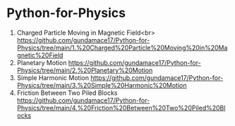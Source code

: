 # Python-for-Physics

1. Charged Particle Moving in Magnetic Field<br\>
https://github.com/gundamace17/Python-for-Physics/tree/main/1.%20Charged%20Particle%20Moving%20in%20Magnetic%20Field
2. Planetary Motion
https://github.com/gundamace17/Python-for-Physics/tree/main/2.%20Planetary%20Motion
3. Simple Harmonic Motion
https://github.com/gundamace17/Python-for-Physics/tree/main/3.%20Simple%20Harmonic%20Motion
4. Friction Between Two Piled Blocks
https://github.com/gundamace17/Python-for-Physics/tree/main/4.%20Friction%20Between%20Two%20Piled%20Blocks
